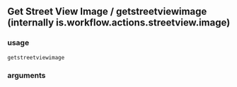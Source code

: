 
## Get Street View Image / getstreetviewimage (internally is.workflow.actions.streetview.image)

### usage
`getstreetviewimage `

### arguments

